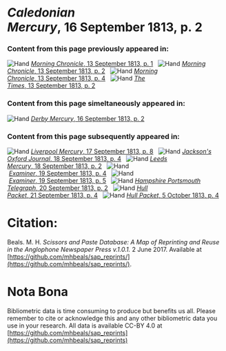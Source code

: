# *Caledonian Mercury*, 16 September 1813, p. 2  
  
### Content from this page previously appeared in:  
![Hand](http://scissorsandpaste.net/wp-content/uploads/2017/06/smallhandpointer.png) [*Morning Chronicle*, 13 September 1813, p. 1](https://mhbeals.github.io/sap_html/Morning-Chronicle/Morning-Chronicle-13-September-1813-p-1)  
![Hand](http://scissorsandpaste.net/wp-content/uploads/2017/06/smallhandpointer.png) [*Morning Chronicle*, 13 September 1813, p. 2](https://mhbeals.github.io/sap_html/Morning-Chronicle/Morning-Chronicle-13-September-1813-p-2)  
![Hand](http://scissorsandpaste.net/wp-content/uploads/2017/06/smallhandpointer.png) [*Morning Chronicle*, 13 September 1813, p. 4](https://mhbeals.github.io/sap_html/Morning-Chronicle/Morning-Chronicle-13-September-1813-p-4)  
![Hand](http://scissorsandpaste.net/wp-content/uploads/2017/06/smallhandpointer.png) [*The Times*, 13 September 1813, p. 2](https://mhbeals.github.io/sap_html/The-Times/The-Times-13-September-1813-p-2)  
  
### Content from this page simeltaneously appeared in:  
![Hand](http://scissorsandpaste.net/wp-content/uploads/2017/06/smallhandpointer.png) [*Derby Mercury*, 16 September 1813, p. 2](https://mhbeals.github.io/sap_html/Derby-Mercury/Derby-Mercury-16-September-1813-p-2)  
  
### Content from this page subsequently appeared in:  
![Hand](http://scissorsandpaste.net/wp-content/uploads/2017/06/smallhandpointer.png) [*Liverpool Mercury*, 17 September 1813, p. 8](https://mhbeals.github.io/sap_html/Liverpool-Mercury/Liverpool-Mercury-17-September-1813-p-8)  
![Hand](http://scissorsandpaste.net/wp-content/uploads/2017/06/smallhandpointer.png) [*Jackson's Oxford Journal*, 18 September 1813, p. 4](https://mhbeals.github.io/sap_html/Jackson's-Oxford-Journal/Jackson's-Oxford-Journal-18-September-1813-p-4)  
![Hand](http://scissorsandpaste.net/wp-content/uploads/2017/06/smallhandpointer.png) [*Leeds Mercury*, 18 September 1813, p. 2](https://mhbeals.github.io/sap_html/Leeds-Mercury/Leeds-Mercury-18-September-1813-p-2)  
![Hand](http://scissorsandpaste.net/wp-content/uploads/2017/06/smallhandpointer.png) [*Examiner*, 19 September 1813, p. 4](https://mhbeals.github.io/sap_html/Examiner/Examiner-19-September-1813-p-4)  
![Hand](http://scissorsandpaste.net/wp-content/uploads/2017/06/smallhandpointer.png) [*Examiner*, 19 September 1813, p. 5](https://mhbeals.github.io/sap_html/Examiner/Examiner-19-September-1813-p-5)  
![Hand](http://scissorsandpaste.net/wp-content/uploads/2017/06/smallhandpointer.png) [*Hampshire Portsmouth Telegraph*, 20 September 1813, p. 2](https://mhbeals.github.io/sap_html/Hampshire-Portsmouth-Telegraph/Hampshire-Portsmouth-Telegraph-20-September-1813-p-2)  
![Hand](http://scissorsandpaste.net/wp-content/uploads/2017/06/smallhandpointer.png) [*Hull Packet*, 21 September 1813, p. 4](https://mhbeals.github.io/sap_html/Hull-Packet/Hull-Packet-21-September-1813-p-4)  
![Hand](http://scissorsandpaste.net/wp-content/uploads/2017/06/smallhandpointer.png) [*Hull Packet*, 5 October 1813, p. 4](https://mhbeals.github.io/sap_html/Hull-Packet/Hull-Packet-5-October-1813-p-4)  


# Citation: 

Beals. M. H. *Scissors and Paste Database: A Map of Reprinting and Reuse in the Anglophone Newspaper Press v.1.0.1.* 2 June 2017. Available at [https://github.com/mhbeals/sap_reprints/](https://github.com/mhbeals/sap_reprints/). 

# Nota Bona

Bibliometric data is time consuming to produce but benefits us all. Please remember to cite or acknowledge this and any other bibliometric data you use in your research. All data is available CC-BY 4.0 at [https://github.com/mhbeals/sap_reprints](https://github.com/mhbeals/sap_reprints)
